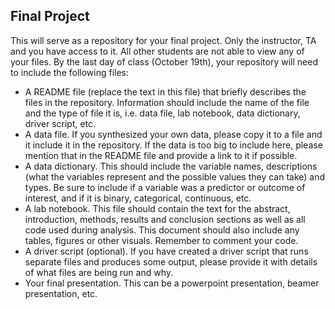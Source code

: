 ## Final Project

This will serve as a repository for your final project. Only the instructor, TA and you have access to it. All other students are not able to view any of your files. By the last day of class (October 19th), your repository will need to include the following files:

* A README file (replace the text in this file) that briefly describes the files in the repository. Information should include the name of the file and the type of file it is, i.e. data file, lab notebook, data dictionary, driver script, etc.
* A data file. If you synthesized your own data, please copy it to a file and it include it in the repository. If the data is too big to include here, please mention that in the README file and provide a link to it if possible.
* A data dictionary. This should include the variable names, descriptions (what the variables represent and the possible values they can take) and types. Be sure to include if a variable was a predictor or outcome of interest, and if it is binary, categorical, continuous, etc.
* A lab notebook. This file should contain the text for the abstract, introduction, methods, results and conclusion sections as well as all code used during analysis. This document should also include any tables, figures or other visuals. Remember to comment your code.
* A driver script (optional). If you have created a driver script that runs separate files and produces some output, please provide it with details of what files are being run and why.
* Your final presentation. This can be a powerpoint presentation, beamer presentation, etc.
